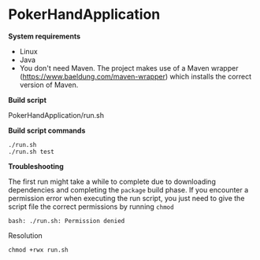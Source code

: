 # PokerHandApplication

**System requirements**

  - Linux
  - Java
  - You don't need Maven. The project makes use of a Maven wrapper (https://www.baeldung.com/maven-wrapper) which installs the correct version of Maven.
  
**Build script**

  PokerHandApplication/run.sh
  
**Build script commands**

```
./run.sh
./run.sh test
```

**Troubleshooting**

The first run might take a while to complete due to downloading dependencies and completing the `package` build phase.
If you encounter a permission error when executing the run script, you just need to give the script file the correct permissions by running `chmod`
```
bash: ./run.sh: Permission denied
```
Resolution
```
chmod +rwx run.sh
```

